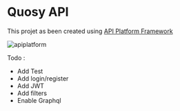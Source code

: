# Quosy API

This projet as been created using [API Platform Framework](https://api-platform.com)

![apiplatform](https://dunglas.fr/slides/forum-php-2015/img/api-platform-logo-500x500.png)

Todo :
- Add Test
- Add login/register
- Add JWT
- Add filters
- Enable Graphql

